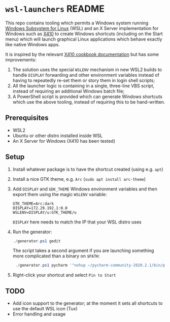 # `wsl-launchers` README

This repo contains tooling which permits a Windows system running [Windows
Subsystem for Linux](https://docs.microsoft.com/en-us/windows/wsl/about) (WSL)
and an X Server implementation for Windows such as [X410](https://x410.dev/) to
create Windows shortcuts (including on the Start menu) which will launch
graphical Linux applications which behave exactly like native Windows apps.

It is inspired by the relevant [X410 cookbook
documentation](https://x410.dev/cookbook/wsl/opening-linux-terminal-directly-from-file-explorer/) but has some improvements:

1.  The solution uses the special `WSLENV` mechanism in new WSL2 builds to
    handle `DISPLAY` forwarding and other environment variables instead of
    having to repeatedly re-set them or story them in login shell scripts;
2.  All the launcher logic is containing in a single, three-line VBS script,
    instead of requiring an additional Windows batch file;
3.  A PowerShell script is provided which can generate Windows shortcuts which
    use the above tooling, instead of requiring this to be hand-written.

## Prerequisites

-   WSL2
-   Ubuntu or other distro installed inside WSL
-   An X Server for Windows (X410 has been tested)

## Setup

1.  Install whatever package is to have the shortcut created (using e.g. `apt`)
2.  Install a nice GTK theme, e.g. `Arc` (`sudo apt install arc-theme`)
3.  Add `DISPLAY` and `GDK_THEME` Windows environment variables and then export
    them using the magic `WSLENV` variable:
    ```
    GTK_THEME=Arc:dark
    DISPLAY=172.29.192.1:0.0
    WSLENV=DISPLAY/u:GTK_THEME/u
    ```

    `DISPLAY` here needs to match the IP that your WSL distro uses
4.  Run the generator:
    ```powershell
    ./generator.ps1 gedit
    ```

    The script takes a second argument if you are launching something more
    complicated than a binary on `$PATH`:

    ```powershell
     ./generator.ps1 pycharm '"nohup ~/pycharm-community-2020.2.1/bin/pycharm.sh >/dev/null 2>&1"'
     ```
5.  Right-click your shortcut and select `Pin to Start`

## TODO

-   Add icon support to the generator; at the moment it sets all shortcuts to
    use the default WSL icon (Tux)
-   Error handling and usage
